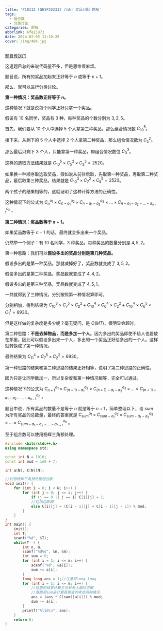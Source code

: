 ```yaml
---
title: 'P10112 [GESP202312 八级] 奖品分配 题解'
tags:
  - 组合数
  - 分类讨论
categories: 题解
abbrlink: 6fe15873
date: 2024-02-05 11:10:28
cover: /img/404.jpg
---
```


[题目传送门](https://www.luogu.com.cn/problem/P10112)

这道题目总的来说代码量不多，但是思维很麻烦。

题目说，所有的奖品加起来正好等于 $n$ 或等于 $n+1$。

那么，就可以进行分类讨论。

**第一种情况：奖品数正好等于 $n$。**

这种情况下就是说每个同学正好只拿一个奖品。

假设有 $10$ 名同学，奖品有 $3$ 种，每种奖品的个数分别为 $3,2,5$。

首先，我们要从 $10$ 个人中选择 $5$ 个人拿第三种奖品，那么组合情况数 $C_{10}^{5}$。

接下来，从剩下的 $5$ 个人中选择 $2$ 个人拿第二种奖品，那么组合情况数为 $C_{5}^{2}$。

那么最后只剩下 $3$ 个人，只能拿第一种奖品，即组合情况数位 $C_{3}^{3}$。

这样的选取方法结果就是 $C_{10}^{5}\times C_{5}^{2}\times C_{3}^{3}=2520$。

如果换一种顺序取选取奖品，假如说从前往后取，先取第一种奖品，再取第二种奖品，最后取第三种奖品，结果就是 $C_{10}^{3}\times C_{7}^{2}\times C_{5}^{5}=2520$。

两个式子的结果相等的，这就证明了这种计算方法的正确性。

这种情况下的公式为 $C_{n}^{a_1}\times C_{n-a_1}^{a_2}\times C_{n-a_1-a_2}^{a_3}\times...\times C_{n-a_1-a_2-...-a_{n-1}}^{a_n}$ 。

**第二种情况：奖品数等于 $n+1$。**

如果奖品数等于 $n+1$ 的话，最终就会多出来一个奖品。

仍然举一个例子：有 $10$ 名同学，$3$ 种奖品，每种奖品的数量分别是 $4,5,2$。

第一种思路：我们可以**假设多出的奖品分别是第几种奖品。**

假设多出的是第一种奖品，那就减掉好了，奖品数就变成了 $3,5,2$。

假设多出的是第二种奖品，奖品数就变成了 $4,4,2$。

假设多出的是第三种奖品，奖品数就变成了 $4,5,1$。

一共就得到了三种情况，分别按照第一种情况算即可。

分别相加，得到结果为 $C_{10}^{3}\times C_{7}^{5}\times C_{2}^{2}+C_{10}^{4}\times C_{6}^{4}\times C_{2}^{2}+C_{10}^{4}\times C_{6}^{5}\times C_{1}^{1}=6930$。

但是这样做的复杂度是多少呢？毫无疑问，是 $O(MT)$，很明显会超时。

第二种思路：**不是去掉物品，而是多加一个人**。因为多出的奖品即使不给人也要放在那里，因此可以假设多出来一个人，多出的一个奖品正好给多出的一个人。这样就转换成了第一种情况。

最终结果为 $C_{11}^{4}\times C_{7}^{5}\times C_{2}^{2}=6930$。

第一种思路的结果和第二种思路的结果正好相等，说明了第二种思路的正确性。

因为只是让同学数加一，所以复杂度和第一种情况相等，完全可以通过。

这种情况下的公式为 $C_{n+1}^{a_1}\times C_{(n+1)-a_1}^{a_2}\times C_{(n+1)-a_1-a_2}^{a_3}\times...\times C_{(n+1)-a_1-a_2-...-a_{n-1}}^{a_n}$ 。

题目中说，所有奖品的数量不是等于 $n$ 就是等于 $n+1$，简单整理以下，设 $sum$ 为所有奖品的总数量，最终的答案就是  $C_{sum}^{a_1}\times C_{sum-a_1}^{a_2}\times C_{sum-a_1-a_2}^{a_3}\times...\times C_{sum-a_1-a_2-...-a_{n-1}}^{a_n}$ 。

至于组合数可以使用杨辉三角预处理。

```cpp
#include <bits/stdc++.h>
using namespace std;

const int N = 1010;
const int mod = 1e9 + 7;

int a[N], C[N][N];

//利用杨辉三角预处理组合数
void init() {
    for (int i = 0; i < N; i++) {
        for (int j = 0; j <= i; j++) {
            if (j == 0 || j == i) C[i][j] = 1;
            //边加边取模
            else C[i][j] = (C[i - 1][j] + C[i - 1][j - 1]) % mod;
        }
    }
}
int main() {
    init();
    int T;
    scanf("%d", &T);
    while(T--) {
        int n, m;
        scanf("%d%d", &n, &m);
        int sum = 0;
        for (int i = 1; i <= m; i++) {
            scanf("%d", &a[i]);
            sum += a[i];
        }
        long long ans = 1;//注意开long long
        for (int i = 1; i <= m; i++) {
            //这里的结果计算方法参考上面的讲解
            //直接用sum来计算答案省的考虑两种情况
            ans = (ans * C[sum][a[i]]) % mod;
            sum -= a[i];
        }
        printf("%lld\n", ans);
    }
    return 0;
}
```